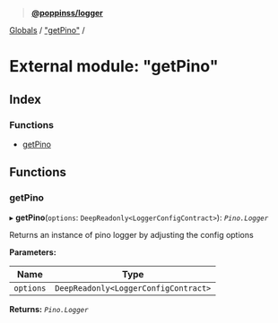 > **[@poppinss/logger](../README.md)**

[Globals](../README.md) / ["getPino"](_getpino_.md) /

# External module: "getPino"

## Index

### Functions

* [getPino](_getpino_.md#getpino)

## Functions

###  getPino

▸ **getPino**(`options`: `DeepReadonly<LoggerConfigContract>`): *`Pino.Logger`*

Returns an instance of pino logger by adjusting the config options

**Parameters:**

Name | Type |
------ | ------ |
`options` | `DeepReadonly<LoggerConfigContract>` |

**Returns:** *`Pino.Logger`*